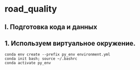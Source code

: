 # road_quality

I. Подготовка кода и данных
------------

## 1. Используем виртуальное окружение.

```
conda env create --prefix py_env environment.yml
conda init bash; source ~/.bashrc
conda activate py_env